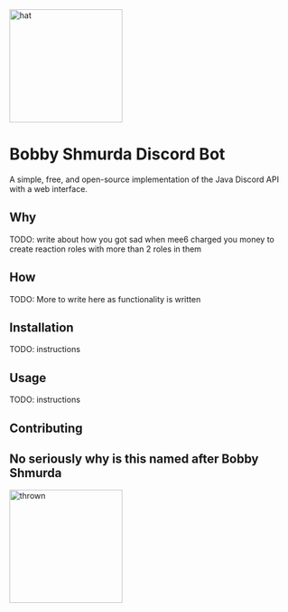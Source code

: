<img src="https://cdn.discordapp.com/attachments/755619877250924544/755621218350137444/meme_11.png" alt="hat" width="200"/>

# Bobby Shmurda Discord Bot
A simple, free, and open-source implementation of the Java Discord API with a web interface.  

## Why
TODO: write about how you got sad when mee6 charged you money to create reaction roles with more than 2 roles in them

## How
TODO: More to write here as functionality is written

## Installation
TODO: instructions

## Usage
TODO: instructions

## Contributing

## No seriously why is this named after Bobby Shmurda
<img src="https://cdn.discordapp.com/attachments/755619877250924544/755621230463287398/meme_12.png" alt="thrown" width="200"/>
